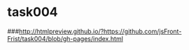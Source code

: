 # task004

###http://htmlpreview.github.io/?https://github.com/jsFront-Frist/task004/blob/gh-pages/index.html
